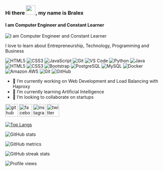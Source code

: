 ### Hi there <img src="https://raw.githubusercontent.com/aemmadi/aemmadi/master/wave.gif" width="30px">, my name is Bralex
#### I am Computer Engineer and Constant Learner
![I am Computer Engineer and Constant Learner](https://i.imgur.com/xDB5gRy.jpg?1)

I love to learn about Entrepreneurship, Technology, Programming and Business

![HTML5](https://img.shields.io/badge/-HTML5-%23E44D27?style=flat-square&logo=html5&logoColor=ffffff)
![CSS3](https://img.shields.io/badge/-CSS3-%231572B6?style=flat-square&logo=css3)
![JavaScript](https://img.shields.io/badge/-JavaScript-%23F7DF1C?style=flat-square&logo=javascript&logoColor=000000&labelColor=%23F7DF1C&color=%23FFCE5A)
![Git](https://img.shields.io/badge/-Git-%23F05032?style=flat-square&logo=git&logoColor=%23ffffff)
![VS Code](https://img.shields.io/badge/-VSCode-%23007ACC?style=flat-square&logo=visual-studio-code)
![Python](https://img.shields.io/badge/-Python-black?style=flat-square&logo=Python)
![Java](https://img.shields.io/badge/-java-E34A86?style=flat-square&logo=java)
![HTML5](https://img.shields.io/badge/-HTML5-E34F26?style=flat-square&logo=html5&logoColor=white)
![CSS3](https://img.shields.io/badge/-CSS3-1572B6?style=flat-square&logo=css3)
![Bootstrap](https://img.shields.io/badge/-Bootstrap-563D7C?style=flat-square&logo=bootstrap)
![PostgreSQL](https://img.shields.io/badge/-PostgreSQL-336791?style=flat-square&logo=postgresql)
![MySQL](https://img.shields.io/badge/-MySQL-black?style=flat-square&logo=mysql)
![Docker](https://img.shields.io/badge/-Docker-black?style=flat-square&logo=docker)
![Amazon AWS](https://img.shields.io/badge/Amazon%20AWS-232F3E?style=flat-square&logo=amazon-aws)
![Git](https://img.shields.io/badge/-Git-black?style=flat-square&logo=git)
![GitHub](https://img.shields.io/badge/-GitHub-181717?style=flat-square&logo=github)

- 🔭 I’m currently working on Web Development and Load Balancing with Haproxy 
- 🌱 I’m currently learning Artificial Intelligence 
- 👯 I’m looking to collaborate on startups 


[<img src='https://cdn.jsdelivr.net/npm/simple-icons@3.0.1/icons/github.svg' alt='github' height='40'>](https://github.com/BralexMtz)  [<img src='https://cdn.jsdelivr.net/npm/simple-icons@3.0.1/icons/facebook.svg' alt='facebook' height='40'>](https://www.facebook.com/bralex.mart)  [<img src='https://cdn.jsdelivr.net/npm/simple-icons@3.0.1/icons/instagram.svg' alt='instagram' height='40'>](https://www.instagram.com/bralex.mtz/)  [<img src='https://cdn.jsdelivr.net/npm/simple-icons@3.0.1/icons/twitter.svg' alt='twitter' height='40'>](https://twitter.com/BralexMartinez)  

[![Top Langs](https://github-readme-stats.vercel.app/api/top-langs/?username=BralexMtz)](https://github.com/anuraghazra/github-readme-stats)

![GitHub stats](https://github-readme-stats.vercel.app/api?username=BralexMtz&show_icons=true&count_private=true&theme=dracula)  

![GitHub metrics](https://metrics.lecoq.io/BralexMtz)  

![GitHub streak stats](https://github-readme-streak-stats.herokuapp.com/?user=BralexMtz)  

![Profile views](https://gpvc.arturio.dev/BralexMtz)  
